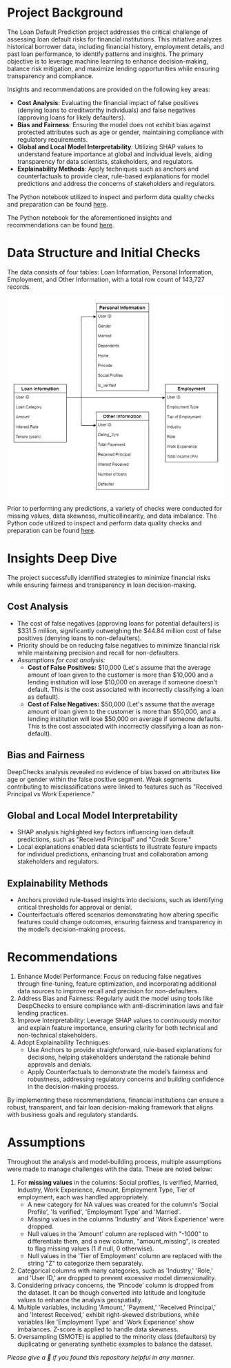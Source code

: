 # Project Background
The Loan Default Prediction project addresses the critical challenge of assessing loan default risks for financial institutions. This initiative analyzes historical borrower data, including financial history, employment details, and past loan performance, to identify patterns and insights. The primary objective is to leverage machine learning to enhance decision-making, balance risk mitigation, and maximize lending opportunities while ensuring transparency and compliance.

Insights and recommendations are provided on the following key areas:
- **Cost Analysis**: Evaluating the financial impact of false positives (denying loans to creditworthy individuals) and false negatives (approving loans for likely defaulters).
- **Bias and Fairness**: Ensuring the model does not exhibit bias against protected attributes such as age or gender, maintaining compliance with regulatory requirements.
- **Global and Local Model Interpretability**: Utilizing SHAP values to understand feature importance at global and individual levels, aiding transparency for data scientists, stakeholders, and regulators.
- **Explainability Methods**: Apply techniques such as anchors and counterfactuals to provide clear, rule-based explanations for model predictions and address the concerns of stakeholders and regulators.

The Python notebook utilized to inspect and perform data quality checks and preparation can be found [here](https://github.com/manmeetkaurbaxi/loan-default-prediction/blob/main/Notebooks/1.%20Data%20prep%20and%20ML.ipynb). 

The Python notebook for the aforementioned insights and recommendations can be found [here](https://github.com/manmeetkaurbaxi/loan-default-prediction/blob/main/Notebooks/2.%20Explainable%20AI.ipynb).

# Data Structure and Initial Checks
The data consists of four tables: Loan Information, Personal Information, Employment, and Other Information, with a total row count of 143,727 records. 

![ER Diagram](https://github.com/manmeetkaurbaxi/loan-default-prediction/blob/main/Images/data_structure_diagram.png)

Prior to performing any predictions, a variety of checks were conducted for missing values, data skewness, multicollinearity, and data imbalance. The Python code utilized to inspect and perform data quality checks and preparation can be found [here](https://github.com/manmeetkaurbaxi/loan-default-prediction/blob/main/Notebooks/1.%20Data%20prep%20and%20ML.ipynb). 

# Insights Deep Dive
The project successfully identified strategies to minimize financial risks while ensuring fairness and transparency in loan decision-making.
##  Cost Analysis
- The cost of false negatives (approving loans for potential defaulters) is $331.5 million, significantly outweighing the $44.84 million cost of false positives (denying loans to non-defaulters).
- Priority should be on reducing false negatives to minimize financial risk while maintaining precision and recall for non-defaulters.
- _Assumptions for cost analysis:_
  - **Cost of False Positives:** $10,000 (Let's assume that the average amount of loan given to the customer is more than $10,000 and a lending institution will lose $10,000 on average if someone doesn’t default. This is the cost associated with incorrectly classifying a loan as default).
  - **Cost of False Negatives:** $50,000 (Let's assume that the average amount of loan given to the customer is more than $50,000, and a lending institution will lose $50,000 on average if someone defaults. This is the cost associated with incorrectly classifying a loan as non-default).

## Bias and Fairness
DeepChecks analysis revealed no evidence of bias based on attributes like age or gender within the false positive segment. Weak segments contributing to misclassifications were linked to features such as "Received Principal vs Work Experience."

## Global and Local Model Interpretability
- SHAP analysis highlighted key factors influencing loan default predictions, such as "Received Principal" and "Credit Score."
- Local explanations enabled data scientists to illustrate feature impacts for individual predictions, enhancing trust and collaboration among stakeholders and regulators.

## Explainability Methods
- Anchors provided rule-based insights into decisions, such as identifying critical thresholds for approval or denial.
- Counterfactuals offered scenarios demonstrating how altering specific features could change outcomes, ensuring fairness and transparency in the model’s decision-making process.

# Recommendations
1. Enhance Model Performance: Focus on reducing false negatives through fine-tuning, feature optimization, and incorporating additional data sources to improve recall and precision for non-defaulters.
2. Address Bias and Fairness: Regularly audit the model using tools like DeepChecks to ensure compliance with anti-discrimination laws and fair lending practices.
3. Improve Interpretability: Leverage SHAP values to continuously monitor and explain feature importance, ensuring clarity for both technical and non-technical stakeholders.
4. Adopt Explainability Techniques:
   - Use Anchors to provide straightforward, rule-based explanations for decisions, helping stakeholders understand the rationale behind approvals and denials.
   - Apply Counterfactuals to demonstrate the model’s fairness and robustness, addressing regulatory concerns and building confidence in the decision-making process.
     
By implementing these recommendations, financial institutions can ensure a robust, transparent, and fair loan decision-making framework that aligns with business goals and regulatory standards.

# Assumptions
Throughout the analysis and model-building process, multiple assumptions were made to manage challenges with the data. These are noted below:
1. For **missing values** in the columns: Social profiles, Is verified, Married, Industry, Work Experience, Amount, Employment Type, Tier of employment, each was handled appropriately.
   - A new category for NA values was created for the column's 'Social Profile', 'Is verified', 'Employment Type' and 'Married'.
   - Missing values in the columns 'Industry' and 'Work Experience' were dropped.
   - Null values in the 'Amount' column are replaced with "-1000" to differentiate them, and a new column, "amount_missing", is created to flag missing values (1 if null, 0 otherwise).
   - Null values in the 'Tier of Employment' column are replaced with the string "Z" to categorize them separately.
2. Categorical columns with many categories, such as 'Industry,' 'Role,' and 'User ID,' are dropped to prevent excessive model dimensionality.
3. Considering privacy concerns, the 'Pincode' column is dropped from the dataset. It can be though converted into latitude and longitude values to enhance the analysis geospatially.
4. Multiple variables, including 'Amount,' 'Payment,' 'Received Principal,' and 'Interest Received,' exhibit right-skewed distributions, while variables like 'Employment Type' and 'Work Experience' show imbalances. Z-score is applied to handle data skewness.
5. Oversampling (SMOTE) is applied to the minority class (defaulters) by duplicating or generating synthetic examples to balance the dataset.

_Please give a 🌟 if you found this repository helpful in any manner._
